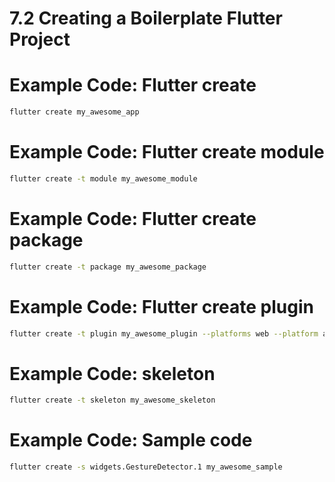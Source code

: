 # 7.2 Creating a Boilerplate Flutter Project

# Example Code: Flutter create

```bash
flutter create my_awesome_app

```


# Example Code: Flutter create module

```bash
flutter create -t module my_awesome_module

```


# Example Code: Flutter create package

```bash
flutter create -t package my_awesome_package

```


# Example Code: Flutter create plugin

```bash
flutter create -t plugin my_awesome_plugin --platforms web --platform android

```

# Example Code: skeleton

```bash
flutter create -t skeleton my_awesome_skeleton
```

# Example Code: Sample code

```bash
flutter create -s widgets.GestureDetector.1 my_awesome_sample

```

